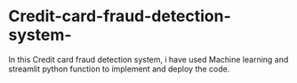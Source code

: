 # Credit-card-fraud-detection-system-
In this Credit card fraud detection system, i have used Machine learning and streamlit python function to implement and deploy the code. 
